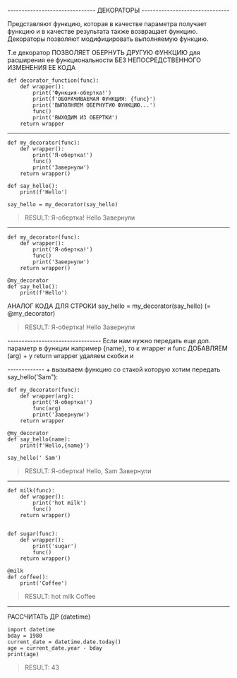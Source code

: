 ------------------------------- ДЕКОРАТОРЫ -------------------------------

Представляют функцию, которая в качестве параметра получает функцию и в качестве результата также возвращает функцию. Декораторы позволяют модифицировать выполняемую функцию.

Т.е декоратор ПОЗВОЛЯЕТ ОБЕРНУТЬ ДРУГУЮ ФУНКЦИЮ для расширения ее функциональности БЕЗ НЕПОСРЕДСТВЕННОГО ИЗМЕНЕНИЯ ЕЕ КОДА 

```
def decorator_function(func):
    def wrapper():
        print('Функция-обертка!')
        print(f'ОБОРАЧИВАЕМАЯ ФУНКЦИЯ: {func}')
        print('ВЫПОЛНЯЕМ ОБЕРНУТУЮ ФУНКЦИЮ...')
        func()
        print('ВЫХОДИМ ИЗ ОБЕРТКИ')
    return wrapper
```


_________________________________________________

```
def my_decorator(func):
    def wrapper():
        print('Я-обертка!')
        func()
        print('Завернули')
    return wrapper()

def say_hello():
    print(f'Hello')

say_hello = my_decorator(say_hello)
```

> RESULT: 
> Я-обертка!
> Hello
> Завернули


_________________________________________________________

```
def my_decorator(func):
    def wrapper():
        print('Я-обертка!')
        func()
        print('Завернули')
    return wrapper()

@my_decorator
def say_hello():
    print(f'Hello')
```

АНАЛОГ КОДА ДЛЯ СТРОКИ say_hello = my_decorator(say_hello) (= @my_decorator)

> RESULT: 
> Я-обертка!
> Hello
> Завернули


--------------------------------- Если нам нужно передать еще доп. параметр в функции например {name}, то к wrapper и func ДОБАВЛЯЕМ (arg) + у return wrapper удаляем скобки и 

------------- + вызываем функцию со стакой которую хотим передать say_hello('Sam"):


```
def my_decorator(func):
    def wrapper(arg):
        print('Я-обертка!')
        func(arg)
        print('Завернули')
    return wrapper

@my_decorator
def say_hello(name):
    print(f'Hello,{name}')

say_hello(' Sam')
```
> RESULT: 
> Я-обертка!
> Hello, Sam
> Завернули


___________________________________________________________________________________________

```
def milk(func):
    def wrapper():
        print('hot milk')
        func()
    return wrapper()


def sugar(func):
    def wrapper():
        print('sugar')
        func()
    return wrapper()

@milk
def coffee():
    print('Coffee')
```

> RESULT:
> hot milk
> Coffee


_________________________________________________
РАССЧИТАТЬ ДР (datetime)

```
import datetime
bday = 1980
current_date = datetime.date.today()
age = current_date.year - bday
print(age)
```
> RESULT: 43

